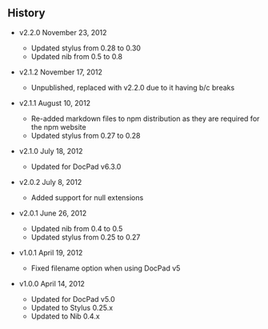 ## History

- v2.2.0 November 23, 2012
	- Updated stylus from 0.28 to 0.30
	- Updated nib from 0.5 to 0.8

- v2.1.2 November 17, 2012
	- Unpublished, replaced with v2.2.0 due to it having b/c breaks

- v2.1.1 August 10, 2012
	- Re-added markdown files to npm distribution as they are required for the npm website
	- Updated stylus from 0.27 to 0.28

- v2.1.0 July 18, 2012
	- Updated for DocPad v6.3.0

- v2.0.2 July 8, 2012
	- Added support for null extensions

- v2.0.1 June 26, 2012
	- Updated nib from 0.4 to 0.5
	- Updated stylus from 0.25 to 0.27

- v1.0.1 April 19, 2012
	- Fixed filename option when using DocPad v5

- v1.0.0 April 14, 2012
	- Updated for DocPad v5.0
	- Updated to Stylus 0.25.x
	- Updated to Nib 0.4.x
